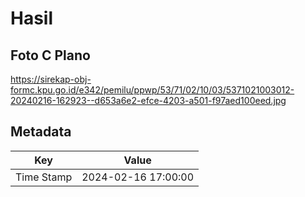 # Hasil

## Foto C Plano

https://sirekap-obj-formc.kpu.go.id/e342/pemilu/ppwp/53/71/02/10/03/5371021003012-20240216-162923--d653a6e2-efce-4203-a501-f97aed100eed.jpg


## Metadata

| Key        | Value               |
| ---------- | ------------------- |
| Time Stamp | 2024-02-16 17:00:00 |




